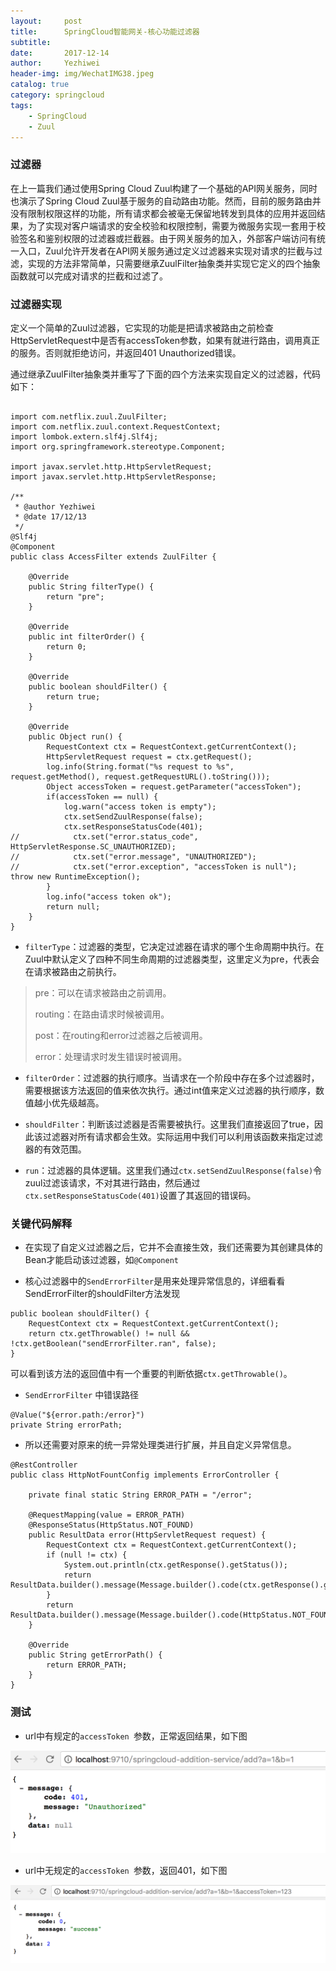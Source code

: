 ```yaml
---
layout:     post
title:      SpringCloud智能网关-核心功能过滤器
subtitle:   
date:       2017-12-14
author:     Yezhiwei
header-img: img/WechatIMG38.jpeg
catalog: true
category: springcloud
tags:
    - SpringCloud 
    - Zuul 
---
```


### 过滤器

在上一篇我们通过使用Spring Cloud Zuul构建了一个基础的API网关服务，同时也演示了Spring Cloud Zuul基于服务的自动路由功能。然而，目前的服务路由并没有限制权限这样的功能，所有请求都会被毫无保留地转发到具体的应用并返回结果，为了实现对客户端请求的安全校验和权限控制，需要为微服务实现一套用于校验签名和鉴别权限的过滤器或拦截器。由于网关服务的加入，外部客户端访问有统一入口，Zuul允许开发者在API网关服务通过定义过滤器来实现对请求的拦截与过滤，实现的方法非常简单，只需要继承ZuulFilter抽象类并实现它定义的四个抽象函数就可以完成对请求的拦截和过滤了。


### 过滤器实现

定义一个简单的Zuul过滤器，它实现的功能是把请求被路由之前检查HttpServletRequest中是否有accessToken参数，如果有就进行路由，调用真正的服务。否则就拒绝访问，并返回401 Unauthorized错误。

通过继承ZuulFilter抽象类并重写了下面的四个方法来实现自定义的过滤器，代码如下：

```

import com.netflix.zuul.ZuulFilter;
import com.netflix.zuul.context.RequestContext;
import lombok.extern.slf4j.Slf4j;
import org.springframework.stereotype.Component;

import javax.servlet.http.HttpServletRequest;
import javax.servlet.http.HttpServletResponse;

/**
 * @author Yezhiwei
 * @date 17/12/13
 */
@Slf4j
@Component
public class AccessFilter extends ZuulFilter {

    @Override
    public String filterType() {
        return "pre";
    }

    @Override
    public int filterOrder() {
        return 0;
    }

    @Override
    public boolean shouldFilter() {
        return true;
    }

    @Override
    public Object run() {
        RequestContext ctx = RequestContext.getCurrentContext();
        HttpServletRequest request = ctx.getRequest();
        log.info(String.format("%s request to %s", request.getMethod(), request.getRequestURL().toString()));
        Object accessToken = request.getParameter("accessToken");
        if(accessToken == null) {
            log.warn("access token is empty");
            ctx.setSendZuulResponse(false);
            ctx.setResponseStatusCode(401);
//            ctx.set("error.status_code", HttpServletResponse.SC_UNAUTHORIZED);
//            ctx.set("error.message", "UNAUTHORIZED");
//            ctx.set("error.exception", "accessToken is null");            			   throw new RuntimeException();
        }
        log.info("access token ok");
        return null;
    }
}

```

* `filterType`：过滤器的类型，它决定过滤器在请求的哪个生命周期中执行。在Zuul中默认定义了四种不同生命周期的过滤器类型，这里定义为pre，代表会在请求被路由之前执行。

>pre：可以在请求被路由之前调用。
>
>routing：在路由请求时候被调用。
>
>post：在routing和error过滤器之后被调用。
>
>error：处理请求时发生错误时被调用。

* `filterOrder`：过滤器的执行顺序。当请求在一个阶段中存在多个过滤器时，需要根据该方法返回的值来依次执行。通过int值来定义过滤器的执行顺序，数值越小优先级越高。

* `shouldFilter`：判断该过滤器是否需要被执行。这里我们直接返回了true，因此该过滤器对所有请求都会生效。实际运用中我们可以利用该函数来指定过滤器的有效范围。

* `run`：过滤器的具体逻辑。这里我们通过`ctx.setSendZuulResponse(false)`令zuul过滤该请求，不对其进行路由，然后通过`ctx.setResponseStatusCode(401)`设置了其返回的错误码。

### 关键代码解释

* 在实现了自定义过滤器之后，它并不会直接生效，我们还需要为其创建具体的Bean才能启动该过滤器，如`@Component`

* 核心过滤器中的`SendErrorFilter`是用来处理异常信息的，详细看看SendErrorFilter的shouldFilter方法发现

```
public boolean shouldFilter() {
    RequestContext ctx = RequestContext.getCurrentContext();
    return ctx.getThrowable() != null && !ctx.getBoolean("sendErrorFilter.ran", false);
}
```

可以看到该方法的返回值中有一个重要的判断依据`ctx.getThrowable()`。

* `SendErrorFilter` 中错误路径

```
@Value("${error.path:/error}")
private String errorPath;
```

* 所以还需要对原来的统一异常处理类进行扩展，并且自定义异常信息。

```
@RestController
public class HttpNotFountConfig implements ErrorController {

    private final static String ERROR_PATH = "/error";

    @RequestMapping(value = ERROR_PATH)
    @ResponseStatus(HttpStatus.NOT_FOUND)
    public ResultData error(HttpServletRequest request) {
        RequestContext ctx = RequestContext.getCurrentContext();
        if (null != ctx) {
            System.out.println(ctx.getResponse().getStatus());
            return ResultData.builder().message(Message.builder().code(ctx.getResponse().getStatus()).message(HttpStatus.valueOf(ctx.getResponse().getStatus()).getReasonPhrase()).build()).build();
        }
        return ResultData.builder().message(Message.builder().code(HttpStatus.NOT_FOUND.value()).message(HttpStatus.NOT_FOUND.getReasonPhrase()).build()).build();
    }

    @Override
    public String getErrorPath() {
        return ERROR_PATH;
    }
}
```

### 测试

* url中有规定的`accessToken `参数，正常返回结果，如下图

![success](/img/unauthorized-0.png)

* url中无规定的`accessToken `参数，返回401，如下图

![401](/img/unauthorized-1.png)



